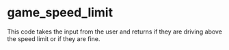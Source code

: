 # game_speed_limit
This code takes the input from the user and returns if they are driving above the speed limit or if they are fine.
